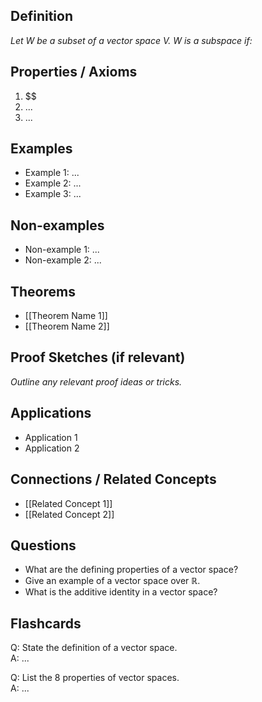 
## Definition
*Let W be a subset of a vector space V. W is a subspace if:*

## Properties / Axioms
1. $$
2. ...
3. ...

## Examples
- Example 1: ...
- Example 2: ...
- Example 3: ...

## Non-examples
- Non-example 1: ...
- Non-example 2: ...

## Theorems
- [[Theorem Name 1]]
- [[Theorem Name 2]]

## Proof Sketches (if relevant)
*Outline any relevant proof ideas or tricks.*

## Applications
- Application 1
- Application 2

## Connections / Related Concepts
- [[Related Concept 1]]
- [[Related Concept 2]]

## Questions
- What are the defining properties of a vector space?
- Give an example of a vector space over ℝ.
- What is the additive identity in a vector space?

## Flashcards
Q: State the definition of a vector space.  
A: ...

Q: List the 8 properties of vector spaces.  
A: ...
